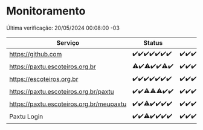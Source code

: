 # Monitoramento

Última verificação: 20/05/2024 00:08:00 -03

|Serviço|Status|Últimas 24h|
|---|---|---|
|https://github.com|<span title="2024-05-13: OK=24">✔️</span><span title="2024-05-14: OK=24">✔️</span><span title="2024-05-15: OK=24">✔️</span><span title="2024-05-16: OK=24">✔️</span><span title="2024-05-17: OK=24">✔️</span><span title="2024-05-18: OK=24">✔️</span><span title="2024-05-19: OK=3">✔️</span>|<span title="19/05/2024 00:08:00 -03 : 200">✔️</span><span title="19/05/2024 01:08:00 -03 : 200">✔️</span><span title="19/05/2024 02:07:00 -03 : 200">✔️</span><span title="19/05/2024 03:08:00 -03 : 200">✔️</span><span title="19/05/2024 04:05:00 -03 : 200">✔️</span><span title="19/05/2024 05:08:00 -03 : 200">✔️</span><span title="19/05/2024 06:06:00 -03 : 200">✔️</span><span title="19/05/2024 07:06:00 -03 : 200">✔️</span><span title="19/05/2024 08:06:00 -03 : 200">✔️</span><span title="19/05/2024 09:10:00 -03 : 200">✔️</span><span title="19/05/2024 10:05:00 -03 : 200">✔️</span><span title="19/05/2024 11:04:00 -03 : 200">✔️</span><span title="19/05/2024 12:05:00 -03 : 200">✔️</span><span title="19/05/2024 13:07:00 -03 : 200">✔️</span><span title="19/05/2024 14:05:00 -03 : 200">✔️</span><span title="19/05/2024 15:08:00 -03 : 200">✔️</span><span title="19/05/2024 16:03:00 -03 : 200">✔️</span><span title="19/05/2024 17:07:00 -03 : 200">✔️</span><span title="19/05/2024 18:06:00 -03 : 200">✔️</span><span title="19/05/2024 19:06:00 -03 : 200">✔️</span><span title="19/05/2024 20:07:00 -03 : 200">✔️</span><span title="19/05/2024 21:32:00 -03 : 200">✔️</span><span title="19/05/2024 22:48:00 -03 : 200">✔️</span><span title="19/05/2024 23:23:00 -03 : 200">✔️</span><span title="20/05/2024 00:08:00 -03 : 200">✔️</span>|
|https://paxtu.escoteiros.org.br|<span title="2024-05-13: OK=23, Falhas=1">⚠️</span><span title="2024-05-14: OK=24">✔️</span><span title="2024-05-15: OK=23, Falhas=1">⚠️</span><span title="2024-05-16: OK=24">✔️</span><span title="2024-05-17: OK=24">✔️</span><span title="2024-05-18: OK=23, Falhas=1">⚠️</span><span title="2024-05-19: OK=3">✔️</span>|<span title="19/05/2024 00:08:00 -03 : 200">✔️</span><span title="19/05/2024 01:08:00 -03 : 200">✔️</span><span title="19/05/2024 02:07:00 -03 : 200">✔️</span><span title="19/05/2024 03:08:00 -03 : 200">✔️</span><span title="19/05/2024 04:05:00 -03 : 200">✔️</span><span title="19/05/2024 05:08:00 -03 : 200">✔️</span><span title="19/05/2024 06:06:00 -03 : 200">✔️</span><span title="19/05/2024 07:06:00 -03 : 200">✔️</span><span title="19/05/2024 08:06:00 -03 : 200">✔️</span><span title="19/05/2024 09:10:00 -03 : 200">✔️</span><span title="19/05/2024 10:05:00 -03 : 200">✔️</span><span title="19/05/2024 11:04:00 -03 : 200">✔️</span><span title="19/05/2024 12:05:00 -03 : 200">✔️</span><span title="19/05/2024 13:07:00 -03 : 200">✔️</span><span title="19/05/2024 14:05:00 -03 : 200">✔️</span><span title="19/05/2024 15:08:00 -03 : 200">✔️</span><span title="19/05/2024 16:03:00 -03 : 200">✔️</span><span title="19/05/2024 17:07:00 -03 : 200">✔️</span><span title="19/05/2024 18:06:00 -03 : 200">✔️</span><span title="19/05/2024 19:06:00 -03 : 200">✔️</span><span title="19/05/2024 20:07:00 -03 : 200">✔️</span><span title="19/05/2024 21:32:00 -03 : 200">✔️</span><span title="19/05/2024 22:48:00 -03 : 200">✔️</span><span title="19/05/2024 23:23:00 -03 : 200">✔️</span><span title="20/05/2024 00:08:00 -03 : 200">✔️</span>|
|https://escoteiros.org.br|<span title="2024-05-13: OK=24">✔️</span><span title="2024-05-14: OK=24">✔️</span><span title="2024-05-15: OK=24">✔️</span><span title="2024-05-16: OK=24">✔️</span><span title="2024-05-17: OK=24">✔️</span><span title="2024-05-18: OK=24">✔️</span><span title="2024-05-19: OK=3">✔️</span>|<span title="19/05/2024 00:08:00 -03 : 200">✔️</span><span title="19/05/2024 01:08:00 -03 : 200">✔️</span><span title="19/05/2024 02:07:00 -03 : 200">✔️</span><span title="19/05/2024 03:08:00 -03 : 200">✔️</span><span title="19/05/2024 04:05:00 -03 : 200">✔️</span><span title="19/05/2024 05:08:00 -03 : 200">✔️</span><span title="19/05/2024 06:06:00 -03 : 200">✔️</span><span title="19/05/2024 07:06:00 -03 : 200">✔️</span><span title="19/05/2024 08:06:00 -03 : 200">✔️</span><span title="19/05/2024 09:10:00 -03 : 200">✔️</span><span title="19/05/2024 10:05:00 -03 : 200">✔️</span><span title="19/05/2024 11:04:00 -03 : 200">✔️</span><span title="19/05/2024 12:05:00 -03 : 200">✔️</span><span title="19/05/2024 13:07:00 -03 : 200">✔️</span><span title="19/05/2024 14:05:00 -03 : 200">✔️</span><span title="19/05/2024 15:08:00 -03 : 200">✔️</span><span title="19/05/2024 16:03:00 -03 : 200">✔️</span><span title="19/05/2024 17:07:00 -03 : 200">✔️</span><span title="19/05/2024 18:06:00 -03 : 200">✔️</span><span title="19/05/2024 19:06:00 -03 : 200">✔️</span><span title="19/05/2024 20:07:00 -03 : 200">✔️</span><span title="19/05/2024 21:32:00 -03 : 200">✔️</span><span title="19/05/2024 22:48:00 -03 : 200">✔️</span><span title="19/05/2024 23:23:00 -03 : 200">✔️</span><span title="20/05/2024 00:08:00 -03 : 200">✔️</span>|
|https://paxtu.escoteiros.org.br/paxtu|<span title="2024-05-13: OK=24">✔️</span><span title="2024-05-14: OK=24">✔️</span><span title="2024-05-15: OK=23, Falhas=1">⚠️</span><span title="2024-05-16: OK=23, Falhas=1">⚠️</span><span title="2024-05-17: OK=23, Falhas=1">⚠️</span><span title="2024-05-18: OK=24">✔️</span><span title="2024-05-19: OK=3">✔️</span>|<span title="19/05/2024 00:08:00 -03 : 200">✔️</span><span title="19/05/2024 01:08:00 -03 : 200">✔️</span><span title="19/05/2024 02:07:00 -03 : 200">✔️</span><span title="19/05/2024 03:08:00 -03 : 200">✔️</span><span title="19/05/2024 04:05:00 -03 : 200">✔️</span><span title="19/05/2024 05:08:00 -03 : 200">✔️</span><span title="19/05/2024 06:06:00 -03 : 200">✔️</span><span title="19/05/2024 07:06:00 -03 : 200">✔️</span><span title="19/05/2024 08:06:00 -03 : 200">✔️</span><span title="19/05/2024 09:10:00 -03 : 200">✔️</span><span title="19/05/2024 10:05:00 -03 : 200">✔️</span><span title="19/05/2024 11:04:00 -03 : 200">✔️</span><span title="19/05/2024 12:05:00 -03 : 200">✔️</span><span title="19/05/2024 13:07:00 -03 : 200">✔️</span><span title="19/05/2024 14:05:00 -03 : 200">✔️</span><span title="19/05/2024 15:08:00 -03 : 200">✔️</span><span title="19/05/2024 16:03:00 -03 : 200">✔️</span><span title="19/05/2024 17:07:00 -03 : 200">✔️</span><span title="19/05/2024 18:06:00 -03 : 200">✔️</span><span title="19/05/2024 19:06:00 -03 : 200">✔️</span><span title="19/05/2024 20:07:00 -03 : 200">✔️</span><span title="19/05/2024 21:32:00 -03 : 200">✔️</span><span title="19/05/2024 22:48:00 -03 : 200">✔️</span><span title="19/05/2024 23:23:00 -03 : 200">✔️</span><span title="20/05/2024 00:08:00 -03 : 200">✔️</span>|
|https://paxtu.escoteiros.org.br/meupaxtu|<span title="2024-05-13: OK=24">✔️</span><span title="2024-05-14: OK=24">✔️</span><span title="2024-05-15: OK=23, Falhas=1">⚠️</span><span title="2024-05-16: OK=24">✔️</span><span title="2024-05-17: OK=24">✔️</span><span title="2024-05-18: OK=24">✔️</span><span title="2024-05-19: OK=3">✔️</span>|<span title="19/05/2024 00:08:00 -03 : 200">✔️</span><span title="19/05/2024 01:08:00 -03 : 200">✔️</span><span title="19/05/2024 02:07:00 -03 : 200">✔️</span><span title="19/05/2024 03:08:00 -03 : 200">✔️</span><span title="19/05/2024 04:05:00 -03 : 200">✔️</span><span title="19/05/2024 05:08:00 -03 : 200">✔️</span><span title="19/05/2024 06:06:00 -03 : 200">✔️</span><span title="19/05/2024 07:06:00 -03 : 200">✔️</span><span title="19/05/2024 08:06:00 -03 : 200">✔️</span><span title="19/05/2024 09:10:00 -03 : 200">✔️</span><span title="19/05/2024 10:05:00 -03 : 200">✔️</span><span title="19/05/2024 11:04:00 -03 : 200">✔️</span><span title="19/05/2024 12:05:00 -03 : 200">✔️</span><span title="19/05/2024 13:07:00 -03 : 200">✔️</span><span title="19/05/2024 14:05:00 -03 : 200">✔️</span><span title="19/05/2024 15:08:00 -03 : 200">✔️</span><span title="19/05/2024 16:03:00 -03 : 200">✔️</span><span title="19/05/2024 17:07:00 -03 : 200">✔️</span><span title="19/05/2024 18:06:00 -03 : 200">✔️</span><span title="19/05/2024 19:06:00 -03 : 200">✔️</span><span title="19/05/2024 20:07:00 -03 : 200">✔️</span><span title="19/05/2024 21:32:00 -03 : 200">✔️</span><span title="19/05/2024 22:48:00 -03 : 200">✔️</span><span title="19/05/2024 23:23:00 -03 : 200">✔️</span><span title="20/05/2024 00:08:00 -03 : 200">✔️</span>|
|Paxtu Login|<span title="2024-05-13: OK=24">✔️</span><span title="2024-05-14: OK=24">✔️</span><span title="2024-05-15: OK=23, Falhas=1">⚠️</span><span title="2024-05-16: OK=24">✔️</span><span title="2024-05-17: OK=24">✔️</span><span title="2024-05-18: OK=24">✔️</span><span title="2024-05-19: OK=3">✔️</span>|<span title="19/05/2024 00:08:00 -03 : 200">✔️</span><span title="19/05/2024 01:08:00 -03 : 200">✔️</span><span title="19/05/2024 02:07:00 -03 : 200">✔️</span><span title="19/05/2024 03:08:00 -03 : 200">✔️</span><span title="19/05/2024 04:05:00 -03 : 200">✔️</span><span title="19/05/2024 05:08:00 -03 : 200">✔️</span><span title="19/05/2024 06:06:00 -03 : 200">✔️</span><span title="19/05/2024 07:06:00 -03 : 200">✔️</span><span title="19/05/2024 08:06:00 -03 : 200">✔️</span><span title="19/05/2024 09:10:00 -03 : 200">✔️</span><span title="19/05/2024 10:05:00 -03 : 200">✔️</span><span title="19/05/2024 11:04:00 -03 : 200">✔️</span><span title="19/05/2024 12:05:00 -03 : 200">✔️</span><span title="19/05/2024 13:07:00 -03 : 200">✔️</span><span title="19/05/2024 14:05:00 -03 : 200">✔️</span><span title="19/05/2024 15:08:00 -03 : 200">✔️</span><span title="19/05/2024 16:03:00 -03 : 200">✔️</span><span title="19/05/2024 17:07:00 -03 : 200">✔️</span><span title="19/05/2024 18:06:00 -03 : 200">✔️</span><span title="19/05/2024 19:06:00 -03 : 200">✔️</span><span title="19/05/2024 20:07:00 -03 : 200">✔️</span><span title="19/05/2024 21:32:00 -03 : 200">✔️</span><span title="19/05/2024 22:48:00 -03 : 200">✔️</span><span title="19/05/2024 23:23:00 -03 : 200">✔️</span><span title="20/05/2024 00:08:00 -03 : 200">✔️</span>|
